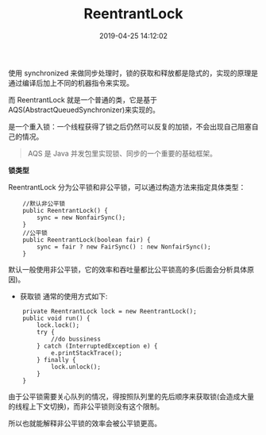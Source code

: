 ﻿---
layout: post
title:  "ReentrantLock"
date:   2019-04-25 14:12:02
categories: 
   - JDK
tags:
   - JDK
   - 多线程
   - 锁
---

使用 synchronized 来做同步处理时，锁的获取和释放都是隐式的，实现的原理是通过编译后加上不同的机器指令来实现。

而 ReentrantLock 就是一个普通的类，它是基于 AQS(AbstractQueuedSynchronizer)来实现的。

是一个重入锁：一个线程获得了锁之后仍然可以反复的加锁，不会出现自己阻塞自己的情况。

> AQS 是 Java 并发包里实现锁、同步的一个重要的基础框架。

**锁类型**

ReentrantLock 分为公平锁和非公平锁，可以通过构造方法来指定具体类型：
```
    //默认非公平锁
    public ReentrantLock() {
        sync = new NonfairSync();
    }
    //公平锁
    public ReentrantLock(boolean fair) {
        sync = fair ? new FairSync() : new NonfairSync();
    }
```    
    
默认一般使用非公平锁，它的效率和吞吐量都比公平锁高的多(后面会分析具体原因)。

- 获取锁
通常的使用方式如下:
```
    private ReentrantLock lock = new ReentrantLock();
    public void run() {
        lock.lock();
        try {
            //do bussiness
        } catch (InterruptedException e) {
            e.printStackTrace();
        } finally {
            lock.unlock();
        }
    }
```
    
由于公平锁需要关心队列的情况，得按照队列里的先后顺序来获取锁(会造成大量的线程上下文切换)，而非公平锁则没有这个限制。

所以也就能解释非公平锁的效率会被公平锁更高。

